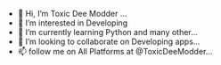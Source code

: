 - 👋 Hi, I’m Toxic Dee Modder ...
- 👀 I’m interested in Developing
- 🌱 I’m currently learning Python and many other...
- 💞️ I’m looking to collaborate on Developing apps...
- 📫 follow me on All Platforms at @ToxicDeeModder...

<!---
TeamNsruto & Boruto is a ✨ special ✨ repository , its all abt coding...
--->
